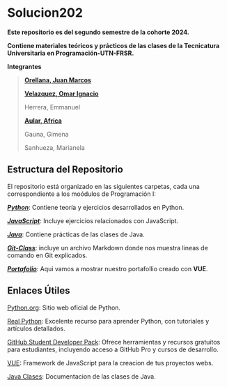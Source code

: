 # Solucion202
**Este repositorio es del segundo semestre de la cohorte 2024.**

**Contiene materiales teóricos y prácticos de las clases de la Tecnicatura Universitaria en Programación-UTN-FRSR.**

**Integrantes**
> [**Orellana, Juan Marcos**](https://github.com/juanmarcoso)
> 
> [**Velazquez, Omar Ignacio**](https://github.com/IgnacioVelazquez92)
> 
> Herrera, Emmanuel
> 
> [**Aular, Africa**](https://github.com/AFRIAULAR)
> 
> Gauna, Gimena
> 
> Sanhueza, Marianela

## Estructura del Repositorio

El repositorio está organizado en las siguientes carpetas, cada una correspondiente a los moódulos de Programación I:

[***Python***](https://github.com/PowerSystem2024/Solucion202/tree/main/Tecnicatura/Python): Contiene teoría y ejercicios desarrollados en Python.

[***JavaScript***](https://github.com/PowerSystem2024/Solucion202/tree/main/Tecnicatura/JavaScript): Incluye ejercicios relacionados con JavaScript.

[***Java***](https://github.com/PowerSystem2024/Solucion202/tree/main/Tecnicatura/Java): Contiene prácticas de las clases de Java.

[***Git-Class***](https://github.com/PowerSystem2024/Solucion202/tree/main/Tecnicatura/Git-Class): incluye un archivo Markdown donde nos muestra lineas de comando en Git explicados.

[***Portafolio***](https://github.com/PowerSystem2024/Solucion202/tree/main/Tecnicatura/Portafolio): Aqui vamos a mostrar nuestro portafollio creado con **VUE**.

## Enlaces Útiles

[Python.org](https://www.python.org/): Sitio web oficial de Python.

[Real Python](https://realpython.com/): Excelente recurso para aprender Python, con tutoriales y artículos detallados.

[GitHub Student Developer Pack](https://education.github.com/pack): Ofrece herramientas y recursos gratuitos para estudiantes, incluyendo acceso a GitHub Pro y cursos de desarrollo.

[VUE](https://vuejs.org/): Framework de JavaScript para la creacion de tus proyectos webs. 

[Java Clases](https://docs.oracle.com/javase/8/docs/api/): Documentacion de las clases de Java. 
